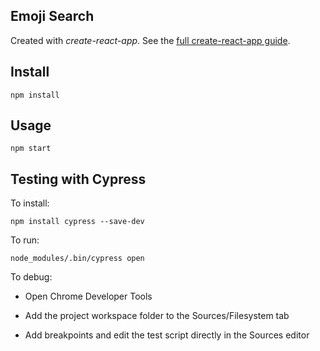 Emoji Search
---

Created with *create-react-app*. See the [full create-react-app guide](https://github.com/facebookincubator/create-react-app/blob/master/packages/react-scripts/template/README.md).



Install
---

`npm install`



Usage
---

`npm start`

Testing with Cypress
---
To install:

`npm install cypress --save-dev`

To run:

`node_modules/.bin/cypress open`

To debug:

- Open Chrome Developer Tools

- Add the project workspace folder to the Sources/Filesystem tab

- Add breakpoints and edit the test script directly in the Sources editor
